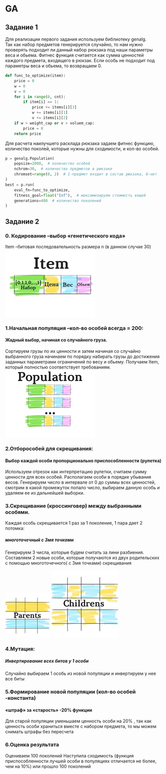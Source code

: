 # GA
## Задание 1
Для реализации первого задания используем библиотеку genalg.  
Так как набор предметов генерируется случайно, то нам нужно проверять подходит ли данный набор рюкзака под наши параметры веса и обьема.
Фитнес функция считается как сумма ценностей каждого предмета, входящего в рюкзак. Eсли особь не подходит под параметры веса и обьема, то возвращаем 0.
```python
def func_to_optimize(item):
    price = 0
    w = 0
    v = 0
    for i in range(0, cnt):
        if item[i] == 1:
            price += items[i][3]
            w += items[i][1]
            v += items[i][2]
    if w > weight_cap or v > voluem_cap:
        price = 0
    return price
```
Для расчета наилучшего расклада рюкзака задаем фитнес функцию, количество поколей, которые нужны для сходимости, и кол-во особей.
```python
p = genalg.Population(
    popsize=2000,  # количество особей
    nchrom=30,  # количество предметов в рюкзаке 
    chromset=range(0, 2)  # 1-предмет входит в состав рюкзака, 0-нет
)
best = p.run(
    eval_fn=func_to_optimize,  
    fitness_goal=float("Inf"),  # максимизируем стоимость вещей
    generations=400  # количество поколений
)
```

## Задание 2
### 0. Кодирование –выбор «генетического кода»
Item –битовая последовательность размера n (в данном случае 30) 
![Альтернативный текст](https://github.com/SmolyaninivaSofia/GA/blob/master/item.jpg)
### 1.Начальная популяция –кол-во особей всегда = 200:
#### Жадный выбор, начиная со случайного груза.
Сортируем грузы по их ценности и затем начиная со случайно выбранного груза начинаем по порядку набирать грузы до достижения заданных параметрами ограничений по весу и обьему. Получаем Item, который полностью соответствует требованиям. 
![Альтернативный текст](https://github.com/SmolyaninivaSofia/GA/blob/master/population.jpg)

### 2.Отборособей для скрещивания:
#### Выбор каждой особи пропорционально приспособленности (рулетка)
Используем отрезок как интерпретацию рулетки, считаем сумму ценности для всех особей.
Располагаем особи в порядке убывания весов. Генерируем число в интервале от 0 до суммы всех ценностей, смотрим в какой промежуток попало число, выбираем данную особь и удаляем ее из дальнейшей выборки.

### 3.Скрещивание (кроссинговер) между выбранными особями. 
Каждая особь скрещивается 1 раз за 1 поколение, 1 пара дает 2 потомка:
##### многоточечный с 3мя точками
Генерируем 3 числа, которые будем считать за лини разбиения. Составляем 2 новые особи, которые получаются из двух родительских с помощью многоточечного( с 3мя точками) скрещивания

![Альтернативный текст](https://github.com/SmolyaninivaSofia/GA/blob/master/parent1.jpg)
![Альтернативный текст](https://github.com/SmolyaninivaSofia/GA/blob/master/children.jpg)
### 4.Мутация:

##### Инвертирование всех битов у 1 особи
Случайно выбираем 1 особь из новой популяции и инвертируем у нее все биты

### 5.Формирование новой популяции (кол-во особей -константа)
#### «штраф» за «старость» -20% функции 
Для старой популяции уменьшаем ценность особи на 20% , так как ценность особи храниться вместе с набором предмета, то мы можем снимать штрафы без пересчета

### 6.Оценка результата
Оцениваем 100 поколений
Наступила сходимость (функция приспособленности лучшей особи в популяциях отличается не более, чем на 10%) или прошло 100 поколений
